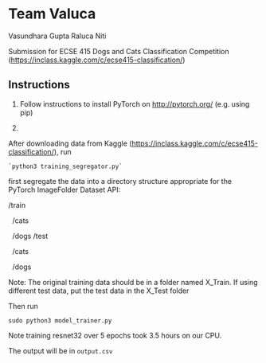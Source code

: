# Team Valuca

Vasundhara Gupta
Raluca Niti

Submission for ECSE 415 Dogs and Cats Classification Competition (https://inclass.kaggle.com/c/ecse415-classification/)

## Instructions
1. Follow instructions to install PyTorch on http://pytorch.org/ (e.g. using pip)

2. 
  After downloading data from Kaggle (https://inclass.kaggle.com/c/ecse415-classification/), run

    `python3 training_segregator.py`

first segregate the data into a directory structure appropriate for the PyTorch ImageFolder Dataset API:
  
/train

&nbsp;&nbsp;/cats

&nbsp;&nbsp;/dogs
/test

&nbsp;&nbsp;/cats

&nbsp;&nbsp;/dogs

  Note: The original training data should be in a folder named X_Train.  If using different test data, put the test data in the X_Test folder


Then run

`sudo python3 model_trainer.py`

Note training resnet32 over 5 epochs took 3.5 hours on our CPU.

The output will be in `output.csv`

